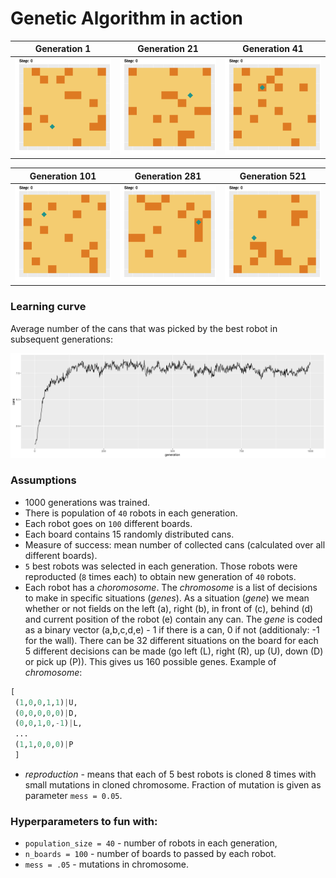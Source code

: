 # Genetic Algorithm in action



Generation 1 | Generation 21 | Generation 41
:--------------------:|:--------------------:|:--------------------:
<img alt='a' src="https://raw.githubusercontent.com/katsob/evolution/master/2019-04-11T20%3A52%3A15/animations/epoch1.gif" width="300"  /> | <img alt='a' src="https://raw.githubusercontent.com/katsob/evolution/master/2019-04-11T20%3A52%3A15/animations/epoch21.gif" width="300"  /> | <img alt='a' src="https://raw.githubusercontent.com/katsob/evolution/master/2019-04-11T20%3A52%3A15/animations/epoch41.gif" width="300"  />

Generation 101 | Generation 281  | Generation 521
:--------------------:|:--------------------:|:--------------------:
<img alt='a' src="https://raw.githubusercontent.com/katsob/evolution/master/2019-04-11T20%3A52%3A15/animations/epoch101.gif" width="300"  /> | <img alt='a' src="https://raw.githubusercontent.com/katsob/evolution/master/2019-04-11T20%3A52%3A15/animations/epoch281.gif" width="300"  /> | <img alt='a' src="https://raw.githubusercontent.com/katsob/evolution/master/2019-04-11T20%3A52%3A15/animations/epoch521.gif" width="300"  />

### Learning curve
Average number of the cans that was picked by the best robot in subsequent generations:

![](https://raw.githubusercontent.com/katsob/evolution/master/2019-04-11T20%3A52%3A15/learn_curve.png)

### Assumptions

* 1000 generations was trained.
* There is population of `40` robots in each generation.
* Each robot goes on `100` different boards.
* Each board contains 15 randomly distributed cans.
* Measure of success: mean number of collected cans (calculated over all different boards).
* `5` best robots was selected in each generation. Those robots were reproducted (`8` times each) to obtain new generation of `40` robots.
* Each robot has a _choromosome_. The _chromosome_ is a list of decisions to make in specific situations (_genes_). As a situation (_gene_) we mean whether or not fields on the left (a), right (b), in front of (c), behind (d) and current position of the robot (e) contain any can. The _gene_ is coded as a binary vector (a,b,c,d,e) - 1 if there is a can, 0 if not (additionaly: -1 for the wall). There can be 32 different situations on the board for each 5 different decisions can be made (go left (L), right (R), up (U), down (D) or pick up (P)). This gives us 160 possible genes. Example of _chromosome_:

```python
[
 (1,0,0,1,1)|U,
 (0,0,0,0,0)|D,
 (0,0,1,0,-1)|L,
 ...
 (1,1,0,0,0)|P
 ]
```
* _reproduction_ - means that each of 5 best robots is cloned 8 times with small mutations in cloned chromosome. Fraction of mutation is given as parameter `mess = 0.05`. 


### Hyperparameters to fun with:

* `population_size = 40` - number of robots in each generation,
* `n_boards = 100` - number of boards to passed by each robot.
* `mess = .05` - mutations in chromosome.


